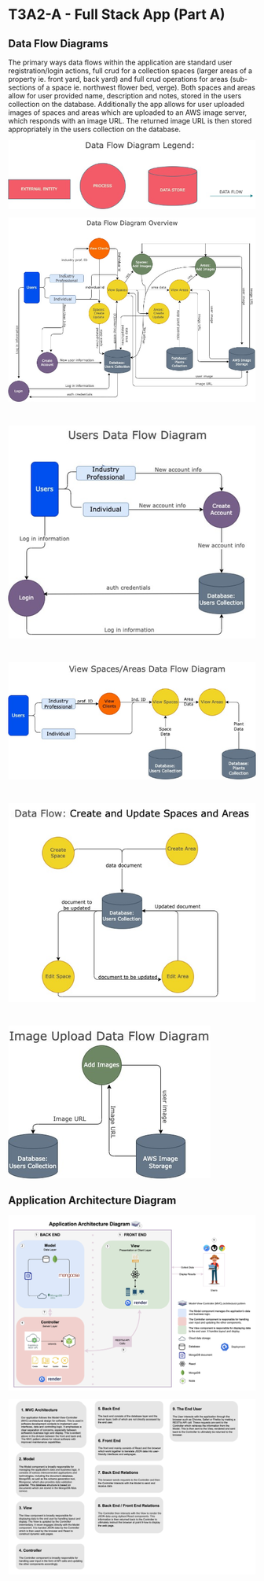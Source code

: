 # T3A2-A - Full Stack App (Part A)

## Data Flow Diagrams

The primary ways data flows within the application are standard user registration/login actions, full crud for a collection spaces (larger areas of a property ie. front yard, back yard) and full crud operations for areas (sub-sections of a space ie. northwest flower bed, verge). Both spaces and areas allow for user provided name, description and notes, stored in the users collection on the database. Additionally the app allows for user uploaded images of spaces and areas which are uploaded to an AWS image server, which responds with an image URL. The returned image URL is then stored appropriately in the users collection on the database. 


![data flow legend](./docs/dataflow-diagrams/legend.jpg)
</br>  

![data flow overview](./docs/dataflow-diagrams/full-view.jpg)

</br>  

![data flow login](./docs/dataflow-diagrams/login.jpg)

</br>  

![data flow view spaces/areas](./docs/dataflow-diagrams/view-spaces-areas.jpg)

</br>  

![data flow create/update spaces/areas](./docs/dataflow-diagrams/create-update-spaces-areas.jpg)

</br>  

![data flow add images](./docs/dataflow-diagrams/add-images.jpg)

## Application Architecture Diagram

![application architecture diagram](./docs/architecture-diagrams/diagram.png)

![application architecture diagram - key](./docs/architecture-diagrams/key.png)


